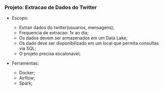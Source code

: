### Projeto: Extracao de Dados do Twitter

- Escopo:
    - Extrair dados do twitter(usuarios, mensagens);
    - Frequencia de extracao: 1x ao dia;
    - Os dados devem ser armazenados em um Data Lake;
    - Os dado deve ser disponibilizado em um local que permita consultas via SQL;
    - O projeto precisa escalonavel;

- Ferramentas:
    - Docker;
    - Airflow;
    - Spark;